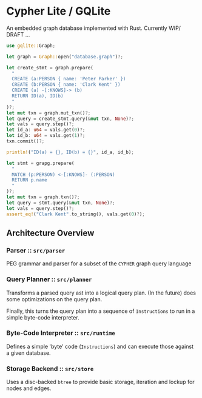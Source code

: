# Cypher Lite / GQLite

An embedded graph database implemented with Rust. Currently WIP/ DRAFT ...

```rust
use gqlite::Graph;

let graph = Graph::open("database.graph")?;

let create_stmt = graph.prepare(
  "
  CREATE (a:PERSON { name: 'Peter Parker' })
  CREATE (b:PERSON { name: 'Clark Kent' })
  CREATE (a) -[:KNOWS]-> (b)
  RETURN ID(a), ID(b)
  "
)?;
let mut txn = graph.mut_txn()?;
let query = create_stmt.query(&mut txn, None)?;
let vals = query.step()?;
let id_a: u64 = vals.get(0)?;
let id_b: u64 = vals.get(1)?;
txn.commit()?;

println!("ID(a) = {}, ID(b) = {}", id_a, id_b);

let stmt = grapg.prepare(
  "
  MATCH (p:PERSON) <-[:KNOWS]- (:PERSON)
  RETURN p.name
  "
)?;
let mut txn = graph.txn()?;
let query = stmt.query(&mut txn, None)?;
let vals = query.step()?;
assert_eq!("Clark Kent".to_string(), vals.get(0)?);
```


## Architecture Overview


### Parser :: `src/parser`

PEG grammar and parser for a subset of the `CYPHER` graph query language

### Query Planner :: `src/planner`

Transforms a parsed query ast into a logical query plan. (In the future) does some
optimizations on the query plan.

Finally, this turns the query plan into a sequence of `Instructions` to run in a
simple byte-code interpreter.

### Byte-Code Interpreter :: `src/runtime`

Defines a simple 'byte' code (`Instructions`) and can execute those against a given
database.

### Storage Backend :: `src/store`

Uses a disc-backed `btree` to provide basic storage, iteration and lockup for nodes and
edges.
